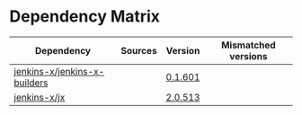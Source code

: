 # Dependency Matrix

Dependency | Sources | Version | Mismatched versions
---------- | ------- | ------- | -------------------
[jenkins-x/jenkins-x-builders](https://github.com/jenkins-x/jenkins-x-builders) |  | [0.1.601]() | 
[jenkins-x/jx](https://github.com/jenkins-x/jx) |  | [2.0.513](https://github.com/jenkins-x/jx/releases/tag/v2.0.513) | 

